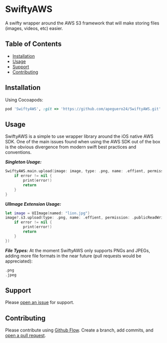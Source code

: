 # SwiftyAWS
A swifty wrapper around the AWS S3 framework that will make storing files (images, videos, etc) easier. 

## Table of Contents

- [Installation](#installation)
- [Usage](#usage)
- [Support](#support)
- [Contributing](#contributing)

## Installation

Using Cocoapods:

```ruby
pod 'SwiftyAWS', :git => 'https://github.com/apeguero24/SwiftyAWS.git'
```

## Usage

SwiftyAWS is a simple to use wrapper library around the iOS native AWS SDK. One of the main issues found when using the AWS SDK out of the box is the obvious divergence from modern swift best practices and conventions. 

***Singleton Usage:***

```swift
SwiftyAWS.main.upload(image: image, type: .png, name: .effient, permission: .publicReadWrite) { (path, error) in
    if error != nil {
        print(error!)
        return
    }
}
```
***UIImage Extension Usage:***

```swift
let image = UIImage(named: "lion.jpg")
image?.s3.upload(type: .png, name: .effient, permission: .publicReadWrite, completionHandler: { (path, error) in
    if error != nil {
        print(error!)
        return
    }
})
```

***File Types:***
At the moment SwiftyAWS only supports PNGs and JPEGs, adding more file formats in the near future (pull requests would be appreciated):
```swift
.png
.jpeg

```

## Support

Please [open an issue](https://github.com/apeguero24/SwiftyAWS/issues/new) for support.

## Contributing

Please contribute using [Github Flow](https://guides.github.com/introduction/flow/). Create a branch, add commits, and [open a pull request](https://github.com/apeguero24/SwiftyAWS/compare/).
